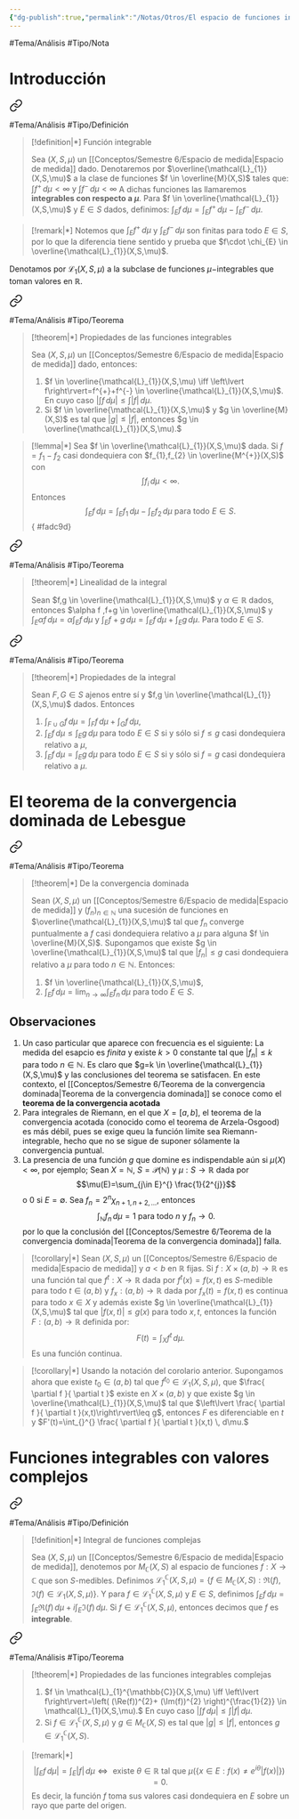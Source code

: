 ```yaml
---
{"dg-publish":true,"permalink":"/Notas/Otros/El espacio de funciones integrables/"}
---
```


#Tema/Análisis  #Tipo/Nota 

# Introducción


<div class="transclusion internal-embed is-loaded"><a class="markdown-embed-link" href="/conceptos/semestre-6/funcion-integrable/" aria-label="Open link"><svg xmlns="http://www.w3.org/2000/svg" width="24" height="24" viewBox="0 0 24 24" fill="none" stroke="currentColor" stroke-width="2" stroke-linecap="round" stroke-linejoin="round" class="svg-icon lucide-link"><path d="M10 13a5 5 0 0 0 7.54.54l3-3a5 5 0 0 0-7.07-7.07l-1.72 1.71"></path><path d="M14 11a5 5 0 0 0-7.54-.54l-3 3a5 5 0 0 0 7.07 7.07l1.71-1.71"></path></svg></a><div class="markdown-embed">




#Tema/Análisis  #Tipo/Definición 



> [!definition|*] Función integrable
> 
> Sea $(X,S,\mu)$ un [[Conceptos/Semestre 6/Espacio de medida\|Espacio de medida]] dado. Denotaremos por $\overline{\mathcal{L}_{1}}(X,S,\mu)$ a la clase de funciones $f \in \overline{M}(X,S)$ tales que:
> $\int_{}^{} f^{+} \, d\mu <\infty \text{ y } \int_{}^{} f^{-} \, d\mu <\infty$
> A dichas funciones las llamaremos **integrables con respecto a $\mu$**. Para $f \in \overline{\mathcal{L}_{1}}(X,S,\mu)$ y $E \in S$ dados, definimos:
> $\int_{E}^{} f \, d\mu = \int_{E}^{} f^{+} \, d\mu - \int_{E}^{} f^{-} \, d\mu .$

</div></div>


> [!remark|*]
> Notemos que $\int_{E}^{} f^{+} \, d\mu$ y $\int_{E}^{} f^{-} \, d\mu$ son finitas para todo $E \in S$, por lo que la diferencia tiene sentido y prueba que $f\cdot \chi_{E} \in \overline{\mathcal{L}_{1}}(X,S,\mu)$. 

Denotamos por $\mathcal{L}_{1}(X,S,\mu)$ a la subclase de funciones $\mu-$integrables que toman valores en $\mathbb{R}.$


<div class="transclusion internal-embed is-loaded"><a class="markdown-embed-link" href="/conceptos/semestre-6/propiedades-de-las-funciones-integrables/" aria-label="Open link"><svg xmlns="http://www.w3.org/2000/svg" width="24" height="24" viewBox="0 0 24 24" fill="none" stroke="currentColor" stroke-width="2" stroke-linecap="round" stroke-linejoin="round" class="svg-icon lucide-link"><path d="M10 13a5 5 0 0 0 7.54.54l3-3a5 5 0 0 0-7.07-7.07l-1.72 1.71"></path><path d="M14 11a5 5 0 0 0-7.54-.54l-3 3a5 5 0 0 0 7.07 7.07l1.71-1.71"></path></svg></a><div class="markdown-embed">




#Tema/Análisis  #Tipo/Teorema 



> [!theorem|*] Propiedades de las funciones integrables
> 
> Sea $(X,S,\mu)$ un [[Conceptos/Semestre 6/Espacio de medida\|Espacio de medida]] dado, entonces:
> 1. $f \in \overline{\mathcal{L}_{1}}(X,S,\mu) \iff \left\lvert f\right\rvert=f^{+}+f^{-} \in \overline{\mathcal{L}_{1}}(X,S,\mu)$. En cuyo caso
> 	$\left\lvert \int_{}^{} f \, d\mu \right\rvert\leq \int_{}^{} \left\lvert f\right\rvert \, d\mu .$
> 2. Si $f \in \overline{\mathcal{L}_{1}}(X,S,\mu)$ y $g \in \overline{M}(X,S)$ es tal que $\left\lvert g\right\rvert\leq \left\lvert f\right\rvert$, entonces $g \in \overline{\mathcal{L}_{1}}(X,S,\mu).$

</div></div>


> [!lemma|*]
> Sea $f \in \overline{\mathcal{L}_{1}}(X,S,\mu)$ dada. Si $f=f_{1}-f_{2}$ casi dondequiera con $f_{1},f_{2} \in \overline{M^{+}}(X,S)$ con 
> $$\int_{}^{} f_{i} \, d\mu <\infty.$$
> Entonces
> $$\int_{E}^{} f \, d\mu =\int_{E}^{} f_{1} \, d\mu -\int_{E}^{} f_{2} \, d\mu \text{ para todo } E \in S.$$
{ #fadc9d}


 
<div class="transclusion internal-embed is-loaded"><a class="markdown-embed-link" href="/conceptos/semestre-6/linealidad-de-la-integral/" aria-label="Open link"><svg xmlns="http://www.w3.org/2000/svg" width="24" height="24" viewBox="0 0 24 24" fill="none" stroke="currentColor" stroke-width="2" stroke-linecap="round" stroke-linejoin="round" class="svg-icon lucide-link"><path d="M10 13a5 5 0 0 0 7.54.54l3-3a5 5 0 0 0-7.07-7.07l-1.72 1.71"></path><path d="M14 11a5 5 0 0 0-7.54-.54l-3 3a5 5 0 0 0 7.07 7.07l1.71-1.71"></path></svg></a><div class="markdown-embed">




#Tema/Análisis #Tipo/Teorema

> [!theorem|*] Linealidad de la integral
> 
> Sean $f,g \in \overline{\mathcal{L}_{1}}(X,S,\mu)$ y $\alpha \in \mathbb{R}$ dados, entonces $\alpha f ,f+g \in \overline{\mathcal{L}_{1}}(X,S,\mu)$ y 
> $\int_{E}^{} \alpha f \, d\mu = \alpha \int_{E}^{} f \, d\mu \text{ y } \int_{E}^{} f+g \, d\mu =\int_{E}^{} f \, d\mu +\int_{E}^{} g \, d\mu .$
> Para todo $E \in S$.






</div></div>


<div class="transclusion internal-embed is-loaded"><a class="markdown-embed-link" href="/conceptos/semestre-6/propiedades-de-la-integral/" aria-label="Open link"><svg xmlns="http://www.w3.org/2000/svg" width="24" height="24" viewBox="0 0 24 24" fill="none" stroke="currentColor" stroke-width="2" stroke-linecap="round" stroke-linejoin="round" class="svg-icon lucide-link"><path d="M10 13a5 5 0 0 0 7.54.54l3-3a5 5 0 0 0-7.07-7.07l-1.72 1.71"></path><path d="M14 11a5 5 0 0 0-7.54-.54l-3 3a5 5 0 0 0 7.07 7.07l1.71-1.71"></path></svg></a><div class="markdown-embed">




#Tema/Análisis #Tipo/Teorema

> [!theorem|*] Propiedades de la integral
> 
> Sean $F,G \in S$ ajenos entre sí y $f,g \in \overline{\mathcal{L}_{1}}(X,S,\mu)$ dados. Entonces
> 1. $\int_{F \cup G}^{} f \, d\mu= \int_{F}^{} f \, d\mu+ \int_{G}^{} f \, d\mu$,
> 2. $\int_{E}^{} f \, d\mu\leq \int_{E}^{} g \, d\mu$ para todo $E \in S$ si y sólo si $f\leq g$ casi dondequiera relativo a $\mu$,
> 3. $\int_{E}^{} f \, d\mu=\int_{E}^{} g \, d\mu$ para todo $E \in S$ si y sólo si $f=g$ casi dondequiera relativo a $\mu$.



</div></div>


# El teorema de la convergencia dominada de Lebesgue


<div class="transclusion internal-embed is-loaded"><a class="markdown-embed-link" href="/conceptos/semestre-6/teorema-de-la-convergencia-dominada/" aria-label="Open link"><svg xmlns="http://www.w3.org/2000/svg" width="24" height="24" viewBox="0 0 24 24" fill="none" stroke="currentColor" stroke-width="2" stroke-linecap="round" stroke-linejoin="round" class="svg-icon lucide-link"><path d="M10 13a5 5 0 0 0 7.54.54l3-3a5 5 0 0 0-7.07-7.07l-1.72 1.71"></path><path d="M14 11a5 5 0 0 0-7.54-.54l-3 3a5 5 0 0 0 7.07 7.07l1.71-1.71"></path></svg></a><div class="markdown-embed">




#Tema/Análisis #Tipo/Teorema

> [!theorem|*] De la convergencia dominada
> 
> Sean $(X,S,\mu)$ un [[Conceptos/Semestre 6/Espacio de medida\|Espacio de medida]] y $(f_{n})_{n \in \mathbb{N}}$ una sucesión de funciones en $\overline{\mathcal{L}_{1}}(X,S,\mu)$ tal que $f_{n}$ converge puntualmente a $f$ casi dondequiera relativo a $\mu$ para alguna $f \in \overline{M}(X,S)$. Supongamos que existe $g \in \overline{\mathcal{L}_{1}}(X,S,\mu)$ tal que $\left\lvert f_{n}\right\rvert\leq g$ casi dondequiera relativo a $\mu$ para todo $n \in \mathbb{N}$. Entonces:
> 1. $f \in \overline{\mathcal{L}_{1}}(X,S,\mu)$,
> 2. $\int_{E}^{} f \, d\mu=\lim_{ n \to \infty }\int_{E}^{} f_{n} \, d\mu$ para todo $E \in S$.



</div></div>


## Observaciones
1. Un caso particular que aparece con frecuencia es el siguiente: La medida del esapcio es *finita* y existe $k>0$ constante tal que $\left\lvert f_{n}\right\rvert\leq k$ para todo $n \in \mathbb{N}$. Es claro que $g=k \in \overline{\mathcal{L}_{1}}(X,S,\mu)$ y las conclusiones del teorema se satisfacen. En este contexto, el [[Conceptos/Semestre 6/Teorema de la convergencia dominada\|Teorema de la convergencia dominada]] se conoce como el **teorema de la convergencia acotada**
2. Para integrales de Riemann, en el que $X=[a,b]$, el teorema de la convergencia acotada (conocido como el teorema de Arzela-Osgood) es más débil, pues se exige queu la función límite sea Riemann-integrable, hecho que no se sigue de suponer sólamente la convergencia puntual.
3. La presencia de una función $g$ que domine es indispendable aún si $\mu(X)<\infty$, por ejemplo; Sean $X=\mathbb{N}$, $S=\mathcal{P}(\mathbb{N})$ y $\mu:S \to \mathbb{R}$ dada por 
$$\mu(E)=\sum_{j\in E}^{} \frac{1}{2^{j}}$$
	o $0$ si $E=\emptyset$. Sea $f_{n}=2^{n} \chi_{n+1,n+2,\dots}$, entonces
	$$\int_{\mathbb{N}}^{} f_{n} \, d\mu =1 \text{  para todo }n \text{ y } f_{n}\to 0.$$
	por lo que la conclusión del [[Conceptos/Semestre 6/Teorema de la convergencia dominada\|Teorema de la convergencia dominada]] falla.

> [!corollary|*]
> Sean $(X,S,\mu)$ un [[Conceptos/Semestre 6/Espacio de medida\|Espacio de medida]] y $a<b$ en $\mathbb{R}$ fijas. Si $f:X\times(a,b) \to \mathbb{R}$ es una función tal que $f^{t}:X \to \mathbb{R}$ dada por $f^{t}(x)=f(x,t)$ es $S$-medible para todo $t \in (a,b)$ y $f_{x}:(a,b)\to \mathbb{R}$ dada por $f_{x}(t)=f(x,t)$ es continua para todo $x \in X$ y además existe $g \in \overline{\mathcal{L}_{1}}(X,S,\mu)$ tal que $\left\lvert f(x,t)\right\rvert\leq g(x)$ para todo $x,t$, entonces la función $F:(a,b)\to \mathbb{R}$ definida por:
> $$F(t)=\int_{X}^{} f^{t} \, d\mu.$$
> Es una función continua.

> [!corollary|*]
> Usando la notación del corolario anterior. Supongamos ahora que existe $t_{0} \in (a,b)$ tal que $f^{t_{0}} \in \mathcal{L}_{1}(X,S,\mu)$, que $\frac{ \partial f }{ \partial t }$ existe en $X\times(a,b)$ y que existe $g \in \overline{\mathcal{L}_{1}}(X,S,\mu)$ tal que $\left\lvert \frac{ \partial f }{ \partial t }(x,t)\right\rvert\leq g$, entonces $F$ es diferenciable en $t$ y $F'(t)=\int_{}^{} \frac{ \partial f }{ \partial t }(x,t) \, d\mu.$

# Funciones integrables con valores complejos


<div class="transclusion internal-embed is-loaded"><a class="markdown-embed-link" href="/conceptos/semestre-6/integral-de-funciones-complejas/" aria-label="Open link"><svg xmlns="http://www.w3.org/2000/svg" width="24" height="24" viewBox="0 0 24 24" fill="none" stroke="currentColor" stroke-width="2" stroke-linecap="round" stroke-linejoin="round" class="svg-icon lucide-link"><path d="M10 13a5 5 0 0 0 7.54.54l3-3a5 5 0 0 0-7.07-7.07l-1.72 1.71"></path><path d="M14 11a5 5 0 0 0-7.54-.54l-3 3a5 5 0 0 0 7.07 7.07l1.71-1.71"></path></svg></a><div class="markdown-embed">




#Tema/Análisis  #Tipo/Definición 

> [!definition|*] Integral de funciones complejas
> 
> Sea $(X,S,\mu)$ un [[Conceptos/Semestre 6/Espacio de medida\|Espacio de medida]], denotemos por $M_{\mathbb{C}}(X,S)$ al espacio de funciones $f:X \to \mathbb{C}$ que son $S$-medibles. Definimos
> $\mathcal{L}_{1}^{\mathbb{C}}(X,S,\mu)=\left\{ f \in M_{\mathbb{C}}(X,S): \Re(f),\Im(f) \in \mathcal{L}_{1}(X,S,\mu) \right\}.$
> Y para $f \in \mathcal{L}_{1}^{\mathbb{C}}(X,S,\mu)$ y $E\in S$, definimos
> $\int_{E}^{} f \, d\mu =\int_{E}^{} \Re(f)  \, d\mu + i \int_{E}^{} \Im(f) \, d\mu.$
> Si $f \in \mathcal{L}_{1}^{\mathbb{C}}(X,S,\mu)$, entonces decimos que $f$ es **integrable**.
>

</div></div>



<div class="transclusion internal-embed is-loaded"><a class="markdown-embed-link" href="/conceptos/semestre-6/propiedades-de-las-funciones-integrables-complejas/" aria-label="Open link"><svg xmlns="http://www.w3.org/2000/svg" width="24" height="24" viewBox="0 0 24 24" fill="none" stroke="currentColor" stroke-width="2" stroke-linecap="round" stroke-linejoin="round" class="svg-icon lucide-link"><path d="M10 13a5 5 0 0 0 7.54.54l3-3a5 5 0 0 0-7.07-7.07l-1.72 1.71"></path><path d="M14 11a5 5 0 0 0-7.54-.54l-3 3a5 5 0 0 0 7.07 7.07l1.71-1.71"></path></svg></a><div class="markdown-embed">




#Tema/Análisis  #Tipo/Teorema 



> [!theorem|*] Propiedades de las funciones integrables complejas
> 
> 1. $f \in \mathcal{L}_{1}^{\mathbb{C}}(X,S,\mu) \iff \left\lvert f\right\rvert=\left( (\Re(f))^{2}+ (\Im(f))^{2} \right)^{\frac{1}{2}} \in \mathcal{L}_{1}(X,S,\mu).$ En cuyo caso 
> 	$\left\lvert \int_{}^{} f \, d\mu \right\rvert\leq \int_{}^{} \left\lvert f\right\rvert \, d\mu .$
> 2. Si $f \in \mathcal{L}_{1}^{\mathbb{C}}(X,S,\mu)$ y $g \in M_{\mathbb{C}}(X,S)$ es tal que $\left\lvert g\right\rvert\leq \left\lvert f\right\rvert$, entonces $g \in \mathcal{L}_{1}^{\mathbb{C}}(X,S)$.

</div></div>


> [!remark|*]
> $$\left\lvert \int_{E}^{} f \, d\mu \right\rvert=\int_{E}^{} \left\lvert f\right\rvert \, d\mu \iff \text{ existe } \theta \in \mathbb{R} \text{ tal que } \mu(\left\{ x \in E: f(x)\not= e^{i\theta}\left\lvert f(x)\right\rvert \right\})=0.$$
> Es decir, la función $f$ toma sus valores casi dondequiera en $E$ sobre un rayo que parte del origen.







